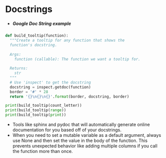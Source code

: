 # Docstrings

* ##### Google Doc String example 
```py
def build_tooltip(function):
  """Create a tooltip for any function that shows the 
  function's docstring.
  
  Args:
    function (callable): The function we want a tooltip for.
    
  Returns:
    str
  """
  # Use 'inspect' to get the docstring
  docstring = inspect.getdoc(function)
  border = '#' * 28
  return '{}\n{}\n{}'.format(border, docstring, border)

print(build_tooltip(count_letter))
print(build_tooltip(range))
print(build_tooltip(print))
```

* Tools like sphinx and pydoc that will automatically generate online documentation for you based off of your docstrings.
* When you need to set a mutable variable as a default argument, always use None and then set the value in the body of the function. This prevents unexpected behavior like adding multiple columns if you call the function more than once.
